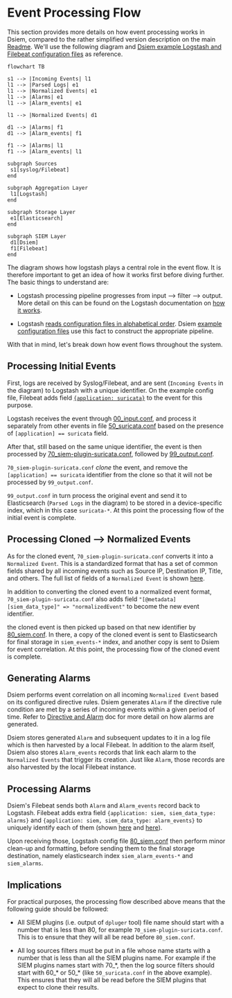 # Event Processing Flow

This section provides more details on how event processing works in Dsiem, compared to the rather simplified version description on the main [Readme](https://github.com/defenxor/dsiem/#how-it-works). We'll use the following diagram and <a href="https://github.com/defenxor/dsiem-rs/tree/master/deployments/docker/conf/">Dsiem example Logstash and Filebeat configuration files</a> as reference.

```mermaid
flowchart TB

s1 --> |Incoming Events| l1
l1 --> |Parsed Logs| e1
l1 --> |Normalized Events| e1
l1 --> |Alarms| e1
l1 --> |Alarm_events| e1

l1 --> |Normalized Events| d1

d1 --> |Alarms| f1
d1 --> |Alarm_events| f1

f1 --> |Alarms| l1
f1 --> |Alarm_events| l1

subgraph Sources
 s1[syslog/Filebeat]
end

subgraph Aggregation Layer
 l1[Logstash]
end

subgraph Storage Layer
 e1[Elasticsearch]
end

subgraph SIEM Layer
 d1[Dsiem]
 f1[Filebeat]
end

```

The diagram shows how logstash plays a central role in the event flow. It is therefore important to get an idea of how it works first before diving further. The basic things to understand are:

  * Logstash processing pipeline progresses from input ⟶ filter ⟶ output. More detail on this can be found on the Logstash documentation on <a href="https://www.elastic.co/guide/en/logstash/current/pipeline.html">how it works</a>.

  * Logstash <a href="https://discuss.elastic.co/t/logstash-priority-order-when-using-multiple-config-files/80507">reads configuration files in alphabetical order</a>. Dsiem <a href="https://github.com/defenxor/dsiem-rs/tree/master/deployments/docker/conf/logstash/conf.d">example configuration files</a> use this fact to construct the appropriate pipeline.

With that in mind, let's break down how event flows throughout the system.

## Processing Initial Events

First, logs are received by Syslog/Filebeat, and are sent (`Incoming Events` in the diagram) to Logstash with a unique identifier. On the example config file, Filebeat adds field <a href="https://github.com/defenxor/dsiem/blob/fbf98d55d6b6dd2414a76a84964cb6c9719d7f58/deployments/docker/conf/filebeat/filebeat.yml#L33">`{application: suricata}`</a> to the event for this purpose.


Logstash receives the event through <a href="https://github.com/defenxor/dsiem/blob/master/deployments/docker/conf/logstash/conf.d/00_input.conf">00_input.conf</a>, and process it separately from other events in file <a href="https://github.com/defenxor/dsiem/blob/master/deployments/docker/conf/logstash/conf.d/50_suricata.conf"> 50_suricata.conf</a> based on the presence of `[application] == suricata` field.

After that, still based on the same unique identifier, the event is then processed by <a href="https://github.com/defenxor/dsiem/blob/master/deployments/docker/conf/logstash/conf.d/70_siem-plugin-suricata.conf">70_siem-plugin-suricata.conf</a>, followed by <a href="https://github.com/defenxor/dsiem/blob/master/deployments/docker/conf/logstash/conf.d/99_output.conf">99_output.conf</a>.

`70_siem-plugin-suricata.conf` *clone* the event, and remove the `[application] == suricata` identifier from the clone so that it will not be processed by `99_output.conf`.

`99_output.conf` in turn process the original event and send it to Elasticsearch (`Parsed Logs` in the diagram) to be stored in a device-specific index, which in this case `suricata-*`. At this point the processing flow of the initial event is complete.

## Processing Cloned ⟶ Normalized Events

As for the cloned event, `70_siem-plugin-suricata.conf` converts it into a `Normalized Event`. This is a standardized format that has a set of common fields shared by all incoming events such as Source IP, Destination IP, Title, and others. The full list of fields of a `Normalized Event` is shown [here](./dsiem_plugin.md#normalized-event).

In addition to converting the cloned event to a normalized event format, `70_siem-plugin-suricata.conf` also adds field `"[@metadata][siem_data_type]" => "normalizedEvent"` to become the new event identifier.

the cloned event is then picked up based on that new identifier by <a href="https://github.com/defenxor/dsiem/blob/master/deployments/docker/conf/logstash/conf.d/80_siem.conf">80_siem.conf</a>. In there, a copy of the cloned event is sent to Elasticsearch for final storage in `siem_events-*` index, and another copy is sent to Dsiem for event correlation. At this point, the processing flow of the cloned event is complete.

## Generating Alarms

Dsiem performs event correlation on all incoming `Normalized Event` based on its configured directive rules. Dsiem generates `Alarm` if the directive rule condition are met by a series of incoming events within a given period of time. Refer to [Directive and Alarm](./directive_and_alarm.md) doc for more detail on how alarms are generated. 

Dsiem stores generated `Alarm` and subsequent updates to it in a log file which is then harvested by a local Filebeat. In addition to the alarm itself, Dsiem also stores `Alarm_events` records that link each alarm to the `Normalized Events` that trigger its creation. Just like `Alarm`, those records are also harvested by the local Filebeat instance.

## Processing Alarms

Dsiem's Filebeat sends both `Alarm` and `Alarm_events` record back to Logstash. Filebeat adds extra field `{application: siem, siem_data_type: alarms}` and `{application: siem, siem_data_type: alarm_events}` to uniquely identify each of them (shown <a href="https://github.com/defenxor/dsiem/blob/fbf98d55d6b6dd2414a76a84964cb6c9719d7f58/deployments/docker/conf/filebeat/filebeat.yml#L6">here</a> and <a href="https://github.com/defenxor/dsiem/blob/fbf98d55d6b6dd2414a76a84964cb6c9719d7f58/deployments/docker/conf/filebeat/filebeat.yml#L15">here</a>).

Upon receiving those, Logstash config file <a href="https://github.com/defenxor/dsiem/blob/fbf98d55d6b6dd2414a76a84964cb6c9719d7f58/deployments/docker/conf/logstash/conf.d/80_siem.conf#L40">80_siem.conf</a> then perform minor clean-up and formatting, before sending them to the final storage destination, namely elasticsearch index `siem_alarm_events-*` and `siem_alarms`.

## Implications
For practical purposes, the processing flow described above means that the following guide should be followed:

* All SIEM plugins (i.e. output of `dpluger` tool) file name should start with a number that is less than 80, for example `70_siem-plugin-suricata.conf`. This is to ensure that they will all be read before `80_siem.conf`.

* All log sources filters must be put in a file whose name starts with a number that is less than all the SIEM plugins name. For example if the SIEM plugins names start with 70_\*, then the log source filters should start with 60_\* or 50_\* (like `50_suricata.conf` in the above example). This ensures that they will all be read before the SIEM plugins that expect to clone their results.
